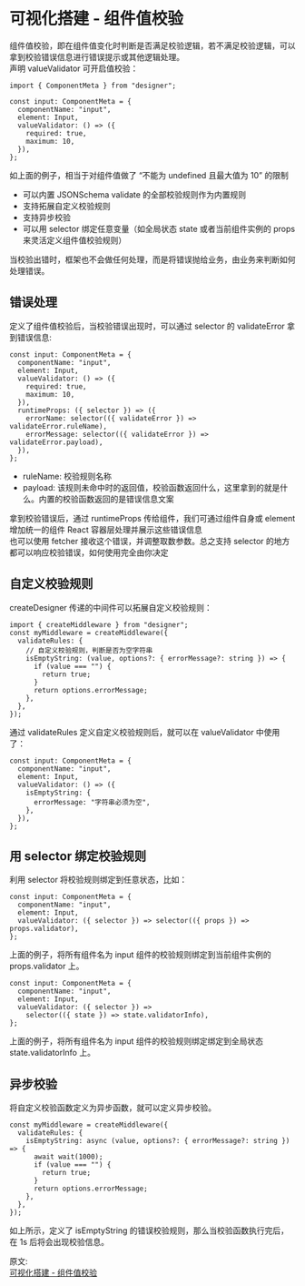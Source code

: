 # 可视化搭建 - 组件值校验
组件值校验，即在组件值变化时判断是否满足校验逻辑，若不满足校验逻辑，可以拿到校验错误信息进行错误提示或其他逻辑处理。  
声明 valueValidator 可开启值校验：  
``` 
import { ComponentMeta } from "designer";

const input: ComponentMeta = {
  componentName: "input",
  element: Input,
  valueValidator: () => ({
    required: true,
    maximum: 10,
  }),
};
```
如上面的例子，相当于对组件值做了 “不能为 undefined 且最大值为 10” 的限制  
- 可以内置 JSONSchema validate 的全部校验规则作为内置规则
- 支持拓展自定义校验规则
- 支持异步校验
- 可以用 selector 绑定任意变量（如全局状态 state 或者当前组件实例的 props 来灵活定义组件值校验规则）

当校验出错时，框架也不会做任何处理，而是将错误抛给业务，由业务来判断如何处理错误。  

## 错误处理
定义了组件值校验后，当校验错误出现时，可以通过 selector 的 validateError 拿到错误信息:  
``` 
const input: ComponentMeta = {
  componentName: "input",
  element: Input,
  valueValidator: () => ({
    required: true,
    maximum: 10,
  }),
  runtimeProps: ({ selector }) => ({
    errorName: selector(({ validateError }) => validateError.ruleName),
    errorMessage: selector(({ validateError }) => validateError.payload),
  }),
};
```
- ruleName: 校验规则名称
- payload: 该规则未命中时的返回值，校验函数返回什么，这里拿到的就是什么。内置的校验函数返回的是错误信息文案

拿到校验错误后，通过 runtimeProps 传给组件，我们可通过组件自身或 element 增加统一的组件 React 容器层处理并展示这些错误信息  
也可以使用 fetcher 接收这个错误，并调整取数参数。总之支持 selector 的地方都可以响应校验错误，如何使用完全由你决定  

## 自定义校验规则
createDesigner 传递的中间件可以拓展自定义校验规则：  
``` 
import { createMiddleware } from "designer";
const myMiddleware = createMiddleware({
  validateRules: {
    // 自定义校验规则，判断是否为空字符串
    isEmptyString: (value, options?: { errorMessage?: string }) => {
      if (value === "") {
        return true;
      }
      return options.errorMessage;
    },
  },
});
```
通过 validateRules 定义自定义校验规则后，就可以在 valueValidator 中使用了：  
``` 
const input: ComponentMeta = {
  componentName: "input",
  element: Input,
  valueValidator: () => ({
    isEmptyString: {
      errorMessage: "字符串必须为空",
    },
  }),
};
```

## 用 selector 绑定校验规则
利用 selector 将校验规则绑定到任意状态，比如：  
``` 
const input: ComponentMeta = {
  componentName: "input",
  element: Input,
  valueValidator: ({ selector }) => selector(({ props }) => props.validator),
};
```
上面的例子，将所有组件名为 input 组件的校验规则绑定到当前组件实例的 props.validator 上。  
``` 
const input: ComponentMeta = {
  componentName: "input",
  element: Input,
  valueValidator: ({ selector }) =>
    selector(({ state }) => state.validatorInfo),
};
```
上面的例子，将所有组件名为 input 组件的校验规则绑定绑定到全局状态 state.validatorInfo 上。  

## 异步校验
将自定义校验函数定义为异步函数，就可以定义异步校验。  
``` 
const myMiddleware = createMiddleware({
  validateRules: {
    isEmptyString: async (value, options?: { errorMessage?: string }) => {
      await wait(1000);
      if (value === "") {
        return true;
      }
      return options.errorMessage;
    },
  },
});
```
如上所示，定义了 isEmptyString 的错误校验规则，那么当校验函数执行完后，在 1s 后将会出现校验信息。

原文:  
[可视化搭建 - 组件值校验](https://mp.weixin.qq.com/s/0jHFnqGGCVIknst0tRczvw)
